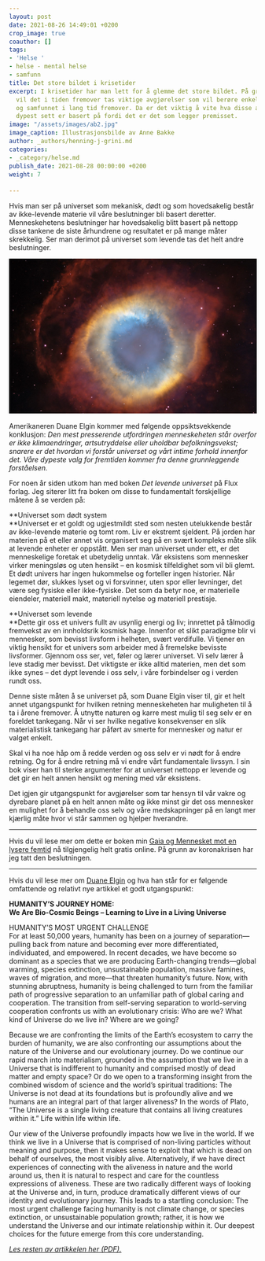```yaml
---
layout: post
date: 2021-08-26 14:49:01 +0200
crop_image: true
coauthor: []
tags:
- 'Helse '
- helse - mental helse
- samfunn
title: Det store bildet i krisetider
excerpt: I krisetider har man lett for å glemme det store bildet. På grunn av koronakrisen
  vil det i tiden fremover tas viktige avgjørelser som vil berøre enkeltmennesker
  og samfunnet i lang tid fremover. Da er det viktig å vite hva disse avgjørelsene
  dypest sett er basert på fordi det er det som legger premisset.
image: "/assets/images/ab2.jpg"
image_caption: Illustrasjonsbilde av Anne Bakke
author: _authors/henning-j-grini.md
categories:
- _category/helse.md
publish_date: 2021-08-28 00:00:00 +0200
weight: 7

---
```

Hvis man ser på universet som mekanisk, dødt og som hovedsakelig består av ikke-levende materie vil våre beslutninger bli basert deretter. Menneskehetens beslutninger har hovedsakelig blitt basert på nettopp disse tankene de siste århundrene og resultatet er på mange måter skrekkelig. Ser man derimot på universet som levende tas det helt andre beslutninger.

![](/assets/images/ngc7293hubble-1080x675.jpg)

Amerikaneren Duane Elgin kommer med følgende oppsiktsvekkende konklusjon: _Den mest presserende utfordringen menneskeheten står overfor er ikke klimaendringer, artsutryddelse eller uholdbar befolkningsvekst; snarere er det hvordan vi forstår universet og vårt intime forhold innenfor det. Våre dypeste valg for fremtiden kommer fra denne grunnleggende forståelsen._

For noen år siden utkom han med boken _Det levende universet_ på Flux forlag. Jeg siterer litt fra boken om disse to fundamentalt forskjellige måtene å se verden på:

\**Universet som dødt system  
\**Universet er et goldt og ugjestmildt sted som nesten utelukkende består av ikke-levende materie og tomt rom. Liv er ekstremt sjeldent. På jorden har materien på et eller annet vis organisert seg på en svært kompleks måte slik at levende enheter er oppstått. Men ser man universet under ett, er det menneskelige foretak et ubetydelig unntak. Vår eksistens som mennesker virker meningsløs og uten hensikt – en kosmisk tilfeldighet som vil bli glemt. Et dødt univers har ingen hukommelse og forteller ingen historier. Når legemet dør, slukkes lyset og vi forsvinner, uten spor eller levninger, det være seg fysiske eller ikke-fysiske. Det som da betyr noe, er materielle eiendeler, materiell makt, materiell nytelse og materiell prestisje.

\**Universet som levende  
\**Dette gir oss et univers fullt av usynlig energi og liv; innrettet på tålmodig fremvekst av en innholdsrik kosmisk hage. Innenfor et slikt paradigme blir vi mennesker, som bevisst livsform i helheten, svært verdifulle. Vi tjener en viktig hensikt for et univers som arbeider med å fremelske bevisste livsformer. Gjennom oss ser, vet, føler og lærer universet. Vi selv lærer å leve stadig mer bevisst. Det viktigste er ikke alltid materien, men det som ikke synes – det dypt levende i oss selv, i våre forbindelser og i verden rundt oss.

Denne siste måten å se universet på, som Duane Elgin viser til, gir et helt annet utgangspunkt for hvilken retning menneskeheten har muligheten til å ta i årene fremover. Å utnytte naturen og karre mest mulig til seg selv er en foreldet tankegang. Når vi ser hvilke negative konsekvenser en slik materialistisk tankegang har påført av smerte for mennesker og natur er valget enkelt.

Skal vi ha noe håp om å redde verden og oss selv er vi nødt for å endre retning. Og for å endre retning må vi endre vårt fundamentale livssyn. I sin bok viser han til sterke argumenter for at universet nettopp er levende og det gir en helt annen hensikt og mening med vår eksistens.

Det igjen gir utgangspunkt for avgjørelser som tar hensyn til vår vakre og dyrebare planet på en helt annen måte og ikke minst gir det oss mennesker en mulighet for å behandle oss selv og våre medskapninger på en langt mer kjærlig måte hvor vi står sammen og hjelper hverandre.

***

Hvis du vil lese mer om dette er boken min [Gaia og Mennesket mot en lysere femtid](https://www.gaiainnovations.org/norsk/bok/) nå tilgjengelig helt gratis online. På grunn av koronakrisen har jeg tatt den beslutningen.

***

Hvis du vil lese mer om [Duane Elgin](https://duaneelgin.com/) og hva han står for er følgende omfattende og relativt nye artikkel et godt utgangspunkt:

**HUMANITY’S JOURNEY HOME:  
We Are Bio-Cosmic Beings – Learning to Live in a Living Universe**

HUMANITY’S MOST URGENT CHALLENGE  
For at least 50,000 years, humanity has been on a journey of separation—pulling back from nature and becoming ever more differentiated, individuated, and empowered. In recent decades, we have become so dominant as a species that we are producing Earth-changing trends—global warming, species extinction, unsustainable population, massive famines, waves of migration, and more—that threaten humanity’s future. Now, with stunning abruptness, humanity is being challenged to turn from the familiar path of progressive separation to an unfamiliar path of global caring and cooperation. The transition from self-serving separation to world-serving cooperation confronts us with an evolutionary crisis: Who are we? What kind of Universe do we live in? Where are we going?

Because we are confronting the limits of the Earth’s ecosystem to carry the burden of humanity, we are also confronting our assumptions about the nature of the Universe and our evolutionary journey. Do we continue our rapid march into materialism, grounded in the assumption that we live in a Universe that is indifferent to humanity and comprised mostly of dead matter and empty space? Or do we open to a transforming insight from the combined wisdom of science and the world’s spiritual traditions: The Universe is not dead at its foundations but is profoundly alive and we humans are an integral part of that larger aliveness? In the words of Plato, “The Universe is a single living creature that contains all living creatures within it.” Life within life within life.

Our view of the Universe profoundly impacts how we live in the world. If we think we live in a Universe that is comprised of non-living particles without meaning and purpose, then it makes sense to exploit that which is dead on behalf of ourselves, the most visibly alive. Alternatively, if we have direct experiences of connecting with the aliveness in nature and the world around us, then it is natural to respect and care for the countless expressions of aliveness. These are two radically different ways of looking at the Universe and, in turn, produce dramatically different views of our identity and evolutionary journey. This leads to a startling conclusion: The most urgent challenge facing humanity is not climate change, or species extinction, or unsustainable population growth; rather, it is how we understand the Universe and our intimate relationship within it. Our deepest choices for the future emerge from this core understanding.

[_Les resten av artikkelen her (PDF)._](https://duaneelgin.com/wp-content/uploads/2018/08/Elgin-Bio-Cosmic-Beings-Essay.pdf)